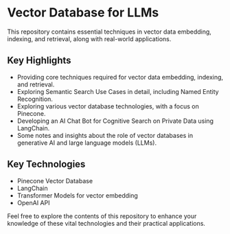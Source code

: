 # Vector Database for LLMs

This repository contains essential techniques in vector data embedding, indexing, and retrieval, along with real-world applications.

## Key Highlights
- Providing core techniques required for vector data embedding, indexing, and retrieval.
- Exploring Semantic Search Use Cases in detail, including Named Entity Recognition.
- Exploring various vector database technologies, with a focus on Pinecone.
- Developing an AI Chat Bot for Cognitive Search on Private Data using LangChain.
- Some notes and insights about the role of vector databases in generative AI and large language models (LLMs).


## Key Technologies
- Pinecone Vector Database
- LangChain
- Transformer Models for vector embedding
- OpenAI API


Feel free to explore the contents of this repository to enhance your knowledge of these vital technologies and their practical applications.


